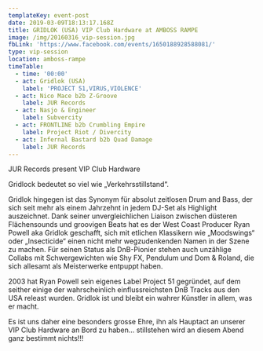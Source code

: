 ```yaml
---
templateKey: event-post
date: 2019-03-09T18:13:17.168Z
title: GRIDLOK (USA) VIP Club Hardware at AMBOSS RAMPE
image: /img/20160316_vip-session.jpg
fbLink: 'https://www.facebook.com/events/1650188928588081/'
type: vip-session
location: amboss-rampe
timeTable:
  - time: '00:00'
  - act: Gridlok (USA)
    label: 'PROJECT 51,VIRUS,VIOLENCE'
  - act: Nico Mace b2b Z-Groove
    label: JUR Records
  - act: Nasjo & Engineer
    label: Subvercity
  - act: FRONTLINE b2b Crumbling Empire
    label: Project Riot / Divercity
  - act: Infernal Bastard b2b Quad Damage
    label: JUR Records
---
```

JUR Records present VIP Club Hardware

Gridlock bedeutet so viel wie „Verkehrsstillstand“.

Gridlok hingegen ist das Synonym für absolut zeitlosen Drum and Bass, der sich seit mehr als einem Jahrzehnt in jedem DJ-Set als Highlight auszeichnet. Dank seiner unvergleichlichen Liaison zwischen düsteren Flächensounds und groovigen Beats hat es der West Coast Producer Ryan Powell aka Gridlok geschafft, sich mit etlichen Klassikern wie „Moodswings“ oder „Insecticide“ einen nicht mehr wegzudenkenden Namen in der Szene zu machen. Für seinen Status als DnB-Pionier stehen auch unzählige Collabs mit Schwergewichten wie Shy FX, Pendulum und Dom & Roland, die sich allesamt als Meisterwerke entpuppt haben.

2003 hat Ryan Powell sein eigenes Label Project 51 gegründet, auf dem seither einige der wahrscheinlich einflussreichsten DnB Tracks aus den USA releast wurden. Gridlok ist und bleibt ein wahrer Künstler in allem, was er macht.

Es ist uns daher eine besonders grosse Ehre, ihn als Hauptact an unserer VIP Club Hardware an Bord zu haben... stillstehen wird an diesem Abend ganz bestimmt nichts!!!
